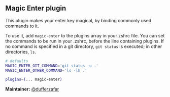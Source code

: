 ## Magic Enter plugin

This plugin makes your enter key magical, by binding commonly used commands to it.

To use it, add `magic-enter` to the plugins array in your zshrc file. You can set the commands to be run in your .zshrc,
before the line containing plugins. If no command is specified in a git directory, `git status` is executed; in other
directories, `ls`.

```zsh
# defaults
MAGIC_ENTER_GIT_COMMAND='git status -u .'
MAGIC_ENTER_OTHER_COMMAND='ls -lh .'

plugins=(... magic-enter)
```

**Maintainer:** [@dufferzafar](https://github.com/dufferzafar)
